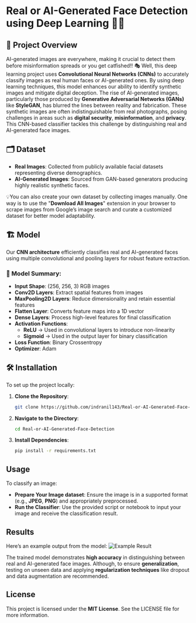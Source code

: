 # Real or AI-Generated Face Detection using Deep Learning 🤖👤

## 📌 Project Overview

AI-generated images are everywhere, making it crucial to detect them before misinformation spreads or you get catfished!! 🎭 
Well, this deep learning project uses **Convolutional Neural Networks (CNNs)** to accurately classify images as real human faces or AI-generated ones. By using deep learning techniques, this model enhances our ability to identify synthetic images and mitigate digital deception.
The rise of AI-generated images, particularly those produced by **Generative Adversarial Networks (GANs)** like **StyleGAN**, has blurred the lines between reality and fabrication. These synthetic images are often indistinguishable from real photographs, posing challenges in areas such as **digital security**, **misinformation**, and **privacy**. This CNN-based classifier tackles this challenge by distinguishing real and AI-generated face images.


## 🗂️ Dataset

- **Real Images**: Collected from publicly available facial datasets representing diverse demographics.
- **AI-Generated Images**: Sourced from GAN-based generators producing highly realistic synthetic faces.

💡You can also create your own dataset by collecting images manually. One way is to use the "**Download All Images**" extension in your browser to scrape images from Google’s image search and curate a customized dataset for better model adaptability.

## 🏗️ Model 

Our **CNN architecture** efficiently classifies real and AI-generated faces using multiple convolutional and pooling layers for robust feature extraction.

### 🔧 Model Summary:
- **Input Shape**: (256, 256, 3) RGB images  
- **Conv2D Layers**: Extract spatial features from images  
- **MaxPooling2D Layers**: Reduce dimensionality and retain essential features  
- **Flatten Layer**: Converts feature maps into a 1D vector  
- **Dense Layers**: Process high-level features for final classification  
- **Activation Functions**:  
  - **ReLU** → Used in convolutional layers to introduce non-linearity  
  - **Sigmoid** → Used in the output layer for binary classification  
- **Loss Function**: Binary Crossentropy  
- **Optimizer**: Adam 

## 🛠️ Installation

To set up the project locally:

1. **Clone the Repository**:
   ```bash
   git clone https://github.com/indranil143/Real-or-AI-Generated-Face-Detection.git

2. **Navigate to the Directory**:
   ```bash
   cd Real-or-AI-Generated-Face-Detection

3. **Install Dependencies**:
   ```bash
   pip install -r requirements.txt

## Usage
To classify an image:

- **Prepare Your Image dataset**: Ensure the image is in a supported format (e.g., **JPEG**, **PNG**) and appropriately preprocessed.​ 
- **Run the Classifier**: Use the provided script or notebook to input your image and receive the classification result.​

## Results
Here’s an example output from the model:
![Example Result](https://github.com/indranil143/Real-vs.-AI-Generated-Face-Classification-using-Deep-Learning/blob/main/Screenshot_example_result.jpeg)

The trained model demonstrates **high accuracy** in distinguishing between real and AI-generated face images. 
Although, to ensure **generalization**, testing on unseen data and applying **regularization techniques** like dropout and data augmentation are recommended.

## License
This project is licensed under the **MIT License**. See the LICENSE file for more information.
